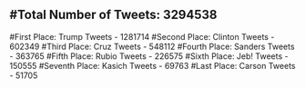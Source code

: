 #Total Number of Tweets: 3294538 
---
#First Place: Trump Tweets - 1281714
#Second Place: Clinton Tweets - 602349
#Third Place: Cruz Tweets - 548112
#Fourth Place: Sanders Tweets - 363765
#Fifth Place: Rubio Tweets - 226575
#Sixth Place: Jeb! Tweets - 150555
#Seventh Place: Kasich Tweets - 69763
#Last Place: Carson Tweets - 51705
